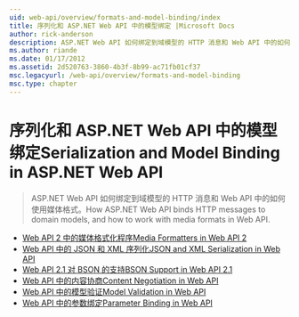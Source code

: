 ```yaml
---
uid: web-api/overview/formats-and-model-binding/index
title: 序列化和 ASP.NET Web API 中的模型绑定 |Microsoft Docs
author: rick-anderson
description: ASP.NET Web API 如何绑定到域模型的 HTTP 消息和 Web API 中的如何使用媒体格式。
ms.author: riande
ms.date: 01/17/2012
ms.assetid: 2d520763-3860-4b3f-8b99-ac71fb01cf37
msc.legacyurl: /web-api/overview/formats-and-model-binding
msc.type: chapter
---
```

<a name="serialization-and-model-binding-in-aspnet-web-api"></a><span data-ttu-id="b2a40-103">序列化和 ASP.NET Web API 中的模型绑定</span><span class="sxs-lookup"><span data-stu-id="b2a40-103">Serialization and Model Binding in ASP.NET Web API</span></span>
====================
> <span data-ttu-id="b2a40-104">ASP.NET Web API 如何绑定到域模型的 HTTP 消息和 Web API 中的如何使用媒体格式。</span><span class="sxs-lookup"><span data-stu-id="b2a40-104">How ASP.NET Web API binds HTTP messages to domain models, and how to work with media formats in Web API.</span></span>


- [<span data-ttu-id="b2a40-105">Web API 2 中的媒体格式化程序</span><span class="sxs-lookup"><span data-stu-id="b2a40-105">Media Formatters in Web API 2</span></span>](media-formatters.md)
- [<span data-ttu-id="b2a40-106">Web API 中的 JSON 和 XML 序列化</span><span class="sxs-lookup"><span data-stu-id="b2a40-106">JSON and XML Serialization in Web API</span></span>](json-and-xml-serialization.md)
- [<span data-ttu-id="b2a40-107">Web API 2.1 对 BSON 的支持</span><span class="sxs-lookup"><span data-stu-id="b2a40-107">BSON Support in Web API 2.1</span></span>](bson-support-in-web-api-21.md)
- [<span data-ttu-id="b2a40-108">Web API 中的内容协商</span><span class="sxs-lookup"><span data-stu-id="b2a40-108">Content Negotiation in Web API</span></span>](content-negotiation.md)
- [<span data-ttu-id="b2a40-109">Web API 中的模型验证</span><span class="sxs-lookup"><span data-stu-id="b2a40-109">Model Validation in Web API</span></span>](model-validation-in-aspnet-web-api.md)
- [<span data-ttu-id="b2a40-110">Web API 中的参数绑定</span><span class="sxs-lookup"><span data-stu-id="b2a40-110">Parameter Binding in Web API</span></span>](parameter-binding-in-aspnet-web-api.md)
